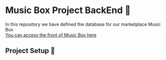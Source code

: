 # Music Box Project BackEnd 📀

In this repository we have defined the database for our marketplace Music Box \
[You can access the front of Music Box here](https://github.com/Eriry930/Music-Box)

## Project Setup 📌

